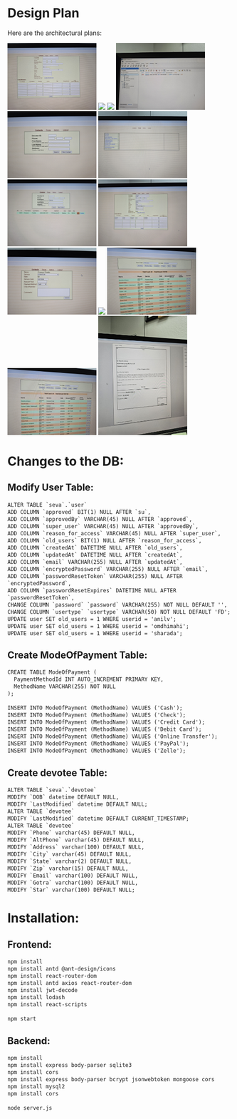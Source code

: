 # Design Plan

Here are the architectural plans:

<p float="left">
  <img src="Arch/Old_images/20240527_190413.jpg" width="200" />
  <img src="Arch/Old_images/20240527_190423.jpg" width="200" />
  <img src="Arch/Old_images/20240527_190439.jpg" width="200" />
  <img src="Arch/Old_images/20240527_190706.jpg" width="200" />
  <img src="Arch/Old_images/20240527_190407.jpg" width="200" />
  <img src="Arch/Old_images/20240527_190418.jpg" width="200" />
  <img src="Arch/Old_images/20240527_190455.jpg" width="200" />
  <img src="Arch/Old_images/20240527_190459.jpg" width="200" />
  <img src="Arch/Old_images/20240527_190510.jpg" width="200" />
  <img src="Arch/Old_images/20240527_190514.jpg" width="200" />
  <img src="Arch/Old_images/20240530_194554.jpg" width="200" />
  <img src="Arch/Old_images/20240530_194559.jpg" width="200" />
  <img src="Arch/Old_images/20240530_194721.jpg" width="200" />
</p>


# Changes to the DB:

## Modify User Table:
```
ALTER TABLE `seva`.`user` 
ADD COLUMN `approved` BIT(1) NULL AFTER `su`,
ADD COLUMN `approvedBy` VARCHAR(45) NULL AFTER `approved`,
ADD COLUMN `super_user` VARCHAR(45) NULL AFTER `approvedBy`,
ADD COLUMN `reason_for_access` VARCHAR(45) NULL AFTER `super_user`,
ADD COLUMN `old_users` BIT(1) NULL AFTER `reason_for_access`,
ADD COLUMN `createdAt` DATETIME NULL AFTER `old_users`,
ADD COLUMN `updatedAt` DATETIME NULL AFTER `createdAt`,
ADD COLUMN `email` VARCHAR(255) NULL AFTER `updatedAt`,
ADD COLUMN `encryptedPassword` VARCHAR(255) NULL AFTER `email`,
ADD COLUMN `passwordResetToken` VARCHAR(255) NULL AFTER `encryptedPassword`,
ADD COLUMN `passwordResetExpires` DATETIME NULL AFTER `passwordResetToken`,
CHANGE COLUMN `password` `password` VARCHAR(255) NOT NULL DEFAULT '',
CHANGE COLUMN `usertype` `usertype` VARCHAR(50) NOT NULL DEFAULT 'FD';
UPDATE user SET old_users = 1 WHERE userid = 'anilv';
UPDATE user SET old_users = 1 WHERE userid = 'omdhimahi';
UPDATE user SET old_users = 1 WHERE userid = 'sharada';
```

## Create ModeOfPayment Table:
```
CREATE TABLE ModeOfPayment (
  PaymentMethodId INT AUTO_INCREMENT PRIMARY KEY,
  MethodName VARCHAR(255) NOT NULL
);

INSERT INTO ModeOfPayment (MethodName) VALUES ('Cash');
INSERT INTO ModeOfPayment (MethodName) VALUES ('Check');
INSERT INTO ModeOfPayment (MethodName) VALUES ('Credit Card');
INSERT INTO ModeOfPayment (MethodName) VALUES ('Debit Card');
INSERT INTO ModeOfPayment (MethodName) VALUES ('Online Transfer');
INSERT INTO ModeOfPayment (MethodName) VALUES ('PayPal');
INSERT INTO ModeOfPayment (MethodName) VALUES ('Zelle');
```

## Create devotee Table:
```
ALTER TABLE `seva`.`devotee` 
MODIFY `DOB` datetime DEFAULT NULL,
MODIFY `LastModified` datetime DEFAULT NULL;
ALTER TABLE `devotee`
MODIFY `LastModified` datetime DEFAULT CURRENT_TIMESTAMP;
ALTER TABLE `devotee`
MODIFY `Phone` varchar(45) DEFAULT NULL,
MODIFY `AltPhone` varchar(45) DEFAULT NULL,
MODIFY `Address` varchar(100) DEFAULT NULL,
MODIFY `City` varchar(45) DEFAULT NULL,
MODIFY `State` varchar(2) DEFAULT NULL,
MODIFY `Zip` varchar(15) DEFAULT NULL,
MODIFY `Email` varchar(100) DEFAULT NULL,
MODIFY `Gotra` varchar(100) DEFAULT NULL,
MODIFY `Star` varchar(100) DEFAULT NULL;
```


# Installation:

## Frontend:
```
npm install
npm install antd @ant-design/icons
npm install react-router-dom
npm install antd axios react-router-dom
npm install jwt-decode
npm install lodash
npm install react-scripts

npm start
```


## Backend:
```
npm install
npm install express body-parser sqlite3
npm install cors
npm install express body-parser bcrypt jsonwebtoken mongoose cors
npm install mysql2
npm install cors

node server.js
```
